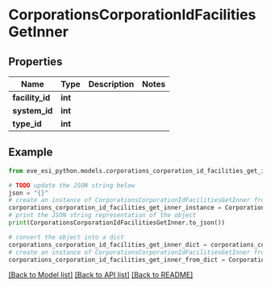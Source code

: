 # CorporationsCorporationIdFacilitiesGetInner


## Properties

Name | Type | Description | Notes
------------ | ------------- | ------------- | -------------
**facility_id** | **int** |  | 
**system_id** | **int** |  | 
**type_id** | **int** |  | 

## Example

```python
from eve_esi_python.models.corporations_corporation_id_facilities_get_inner import CorporationsCorporationIdFacilitiesGetInner

# TODO update the JSON string below
json = "{}"
# create an instance of CorporationsCorporationIdFacilitiesGetInner from a JSON string
corporations_corporation_id_facilities_get_inner_instance = CorporationsCorporationIdFacilitiesGetInner.from_json(json)
# print the JSON string representation of the object
print(CorporationsCorporationIdFacilitiesGetInner.to_json())

# convert the object into a dict
corporations_corporation_id_facilities_get_inner_dict = corporations_corporation_id_facilities_get_inner_instance.to_dict()
# create an instance of CorporationsCorporationIdFacilitiesGetInner from a dict
corporations_corporation_id_facilities_get_inner_from_dict = CorporationsCorporationIdFacilitiesGetInner.from_dict(corporations_corporation_id_facilities_get_inner_dict)
```
[[Back to Model list]](../README.md#documentation-for-models) [[Back to API list]](../README.md#documentation-for-api-endpoints) [[Back to README]](../README.md)


